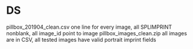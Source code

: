 # DS

pillbox_201904_clean.csv one line for every image, all SPLIMPRINT nonblank, all image_id point to image
pillbox_images_clean.zip all images are in CSV, all tested images have valid portrait imprint fields
 
